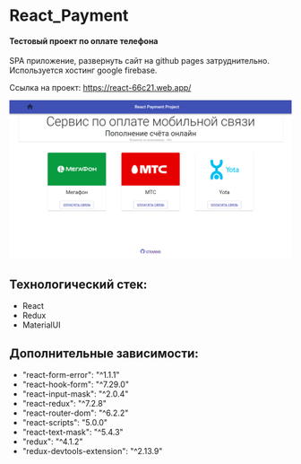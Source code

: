 # React_Payment

#### Тестовый проект по оплате телефона

SPA приложение, развернуть сайт на github pages затруднительно. Используется хостинг google firebase.

Ссылка на проект: https://react-66c21.web.app/


![](react-app/public/images/screenshot.png)

## Технологический стек:
- React
- Redux
- MaterialUI

## Дополнительные зависимости:
- "react-form-error": "^1.1.1"
- "react-hook-form": "^7.29.0"
- "react-input-mask": "^2.0.4"
- "react-redux": "^7.2.8"
- "react-router-dom": "^6.2.2"
- "react-scripts": "5.0.0"
- "react-text-mask": "^5.4.3"
- "redux": "^4.1.2"
- "redux-devtools-extension": "^2.13.9"

